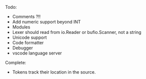 Todo:
- Comments ?!!
- Add numeric support beyond INT
- Modules
- Lexer should read from io.Reader or bufio.Scanner, not a string
- Unicode support
- Code formatter
- Debugger
- vscode language server

Complete:
- Tokens track their location in the source.